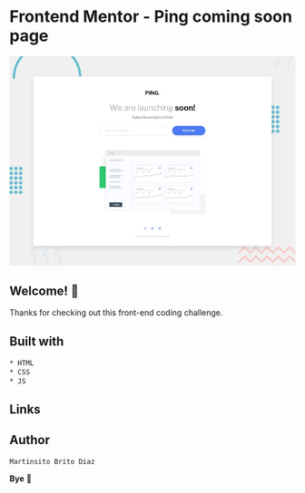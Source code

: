 # Frontend Mentor - Ping coming soon page

![Design preview for the Ping coming soon page coding challenge](./design/desktop-preview.jpg)

## Welcome! 👋

Thanks for checking out this front-end coding challenge.

## Built with
    * HTML
    * CSS
	* JS

## Links

## Author

    Martinsito Brito Diaz

**Bye** 🚀
